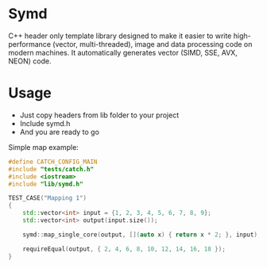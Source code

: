 # Symd
C++ header only template library designed to make it easier to write high-performance (vector, multi-threaded), image and data processing code on modern machines. It automatically generates vector (SIMD, SSE, AVX, NEON) code.

# Usage
 * Just copy headers from lib folder to your project
 * Include symd.h
 * And you are ready to go

Simple map example:

```cpp
#define CATCH_CONFIG_MAIN
#include "tests/catch.h"
#include <iostream>
#include "lib/symd.h"

TEST_CASE("Mapping 1")
{
    std::vector<int> input = {1, 2, 3, 4, 5, 6, 7, 8, 9};
    std::vector<int> output(input.size());

    symd::map_single_core(output, [](auto x) { return x * 2; }, input);

    requireEqual(output, { 2, 4, 6, 8, 10, 12, 14, 16, 18 });
}
```